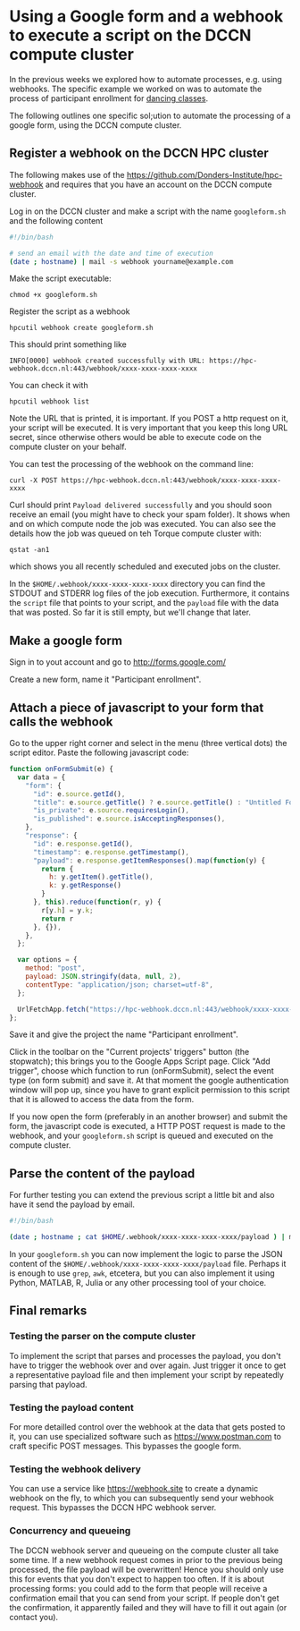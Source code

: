 # Using a Google form and a webhook to execute a script on the DCCN compute cluster

In the previous weeks we explored how to automate processes, e.g. using webhooks. The specific example we worked on was to automate the process of participant enrollment for [dancing classes](http://www.swingoutmaastricht.com).  

The following outlines one specific sol;ution to automate the processing of a google form, using the DCCN compute cluster.

## Register a webhook on the DCCN HPC cluster

The following makes use of the <https://github.com/Donders-Institute/hpc-webhook> and requires that you have an account on the DCCN compute cluster.

Log in on the DCCN cluster and make a script with the name `googleform.sh` and the following content

```bash
#!/bin/bash

# send an email with the date and time of execution
(date ; hostname) | mail -s webhook yourname@example.com
```

Make the script executable:

    chmod +x googleform.sh

Register the script as a webhook

    hpcutil webhook create googleform.sh

This should print something like

    INFO[0000] webhook created successfully with URL: https://hpc-webhook.dccn.nl:443/webhook/xxxx-xxxx-xxxx-xxxx

You can check it with

    hpcutil webhook list

Note the URL that is printed, it is important. If you POST a http request on it, your script will be executed. It is very important that you keep this long URL secret, since otherwise others would be able to execute code on the compute cluster on your behalf.

You can test the processing of the webhook on the command line:

    curl -X POST https://hpc-webhook.dccn.nl:443/webhook/xxxx-xxxx-xxxx-xxxx

Curl should print `Payload delivered successfully` and you should soon receive an email (you might have to check your spam folder). It shows when and on which compute node the job was executed. You can also see the details how the job was queued on teh Torque compute cluster with:

    qstat -an1
    
which shows you all recently scheduled and executed jobs on the cluster.

In the `$HOME/.webhook/xxxx-xxxx-xxxx-xxxx` directory you can find the STDOUT and STDERR log files of the job execution. Furthermore, it contains the `script` file that points to your script, and the `payload` file with the data that was posted. So far it is still empty, but we'll change that later.

## Make a google form

Sign in to yout account and go to <http://forms.google.com/>

Create a new form, name it "Participant enrollment".

## Attach a piece of javascript to your form that calls the webhook

Go to the upper right corner and select in the menu (three vertical dots) the script editor. Paste the following javascript code:

```javascript
function onFormSubmit(e) {
  var data = {
    "form": {
      "id": e.source.getId(),
      "title": e.source.getTitle() ? e.source.getTitle() : "Untitled Form",
      "is_private": e.source.requiresLogin(),
      "is_published": e.source.isAcceptingResponses(),
    },
    "response": {
      "id": e.response.getId(),
      "timestamp": e.response.getTimestamp(),
      "payload": e.response.getItemResponses().map(function(y) {
        return {
          h: y.getItem().getTitle(),
          k: y.getResponse()
        }
      }, this).reduce(function(r, y) {
        r[y.h] = y.k;
        return r
      }, {}),
    },
  };

  var options = {
    method: "post",
    payload: JSON.stringify(data, null, 2),
    contentType: "application/json; charset=utf-8",
  };

  UrlFetchApp.fetch("https://hpc-webhook.dccn.nl:443/webhook/xxxx-xxxx-xxxx-xxxx", options);
};
```

Save it and give the project the name "Participant enrollment".

Click in the toolbar on the "Current projects' triggers" button (the stopwatch); this brings you to the Google Apps Script page. Click "Add trigger", choose which function to run (onFormSubmit), select the event type (on form submit) and save it. At that moment the google authentication window will pop up, since you have to grant explicit permission to this script that it is allowed to access the data from the form.
 
If you now open the form (preferably in an another browser) and submit the form, the javascript code is executed, a HTTP POST request is made to the webhook, and your `googleform.sh` script is queued and executed on the compute cluster.

## Parse the content of the payload

For further testing you can extend the previous script a little bit and also have it send the payload by email.

```bash
#!/bin/bash

(date ; hostname ; cat $HOME/.webhook/xxxx-xxxx-xxxx-xxxx/payload ) | mail -s webhook yourname@example.com
```

In your `googleform.sh` you can now implement the logic to parse the JSON content of the `$HOME/.webhook/xxxx-xxxx-xxxx-xxxx/payload` file. Perhaps it is enough to use `grep`, `awk`, etcetera, but you can also implement it using Python, MATLAB, R, Julia or any other processing tool of your choice.


## Final remarks

### Testing the parser on the compute cluster

To implement the script that parses and processes the payload, you don't have to trigger the webhook over and over again. Just trigger it once to get a representative payload file and then implement your script by repeatedly parsing that payload.

### Testing the payload content

For more detailled control over the webhook at the data that gets posted to it, you can use specialized software such as <https://www.postman.com> to craft specific POST messages. This bypasses the google form.

### Testing the webhook delivery

You can use a service like <https://webhook.site> to create a dynamic webhook on the fly, to which you can subsequently send your webhook request. This bypasses the DCCN HPC webhook server.

### Concurrency and queueing

The DCCN webhook server and queueing on the compute cluster all take some time. If a new webhook request comes in prior to the previous being processed, the file payload will be overwritten! Hence you should only use this for events that you don't expect to happen too often. If it is about processing forms: you could add to the form that people will receive a confirmation email that you can send from your script. If people don't get the confirmation, it apparently failed and they will have to fill it out again (or contact you).



 
